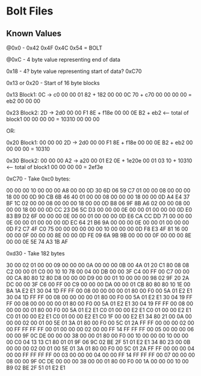 # Bolt Files

## Known Values

@0x0 - 0x42 0x4F 0x4C 0x54 = BOLT

@0xC - 4 byte value representing end of data

0x18 - 4? byte value representing start of data? 0xC70

0x13 or 0x20 - Start of 16 byte blocks 

0x13 Block1:  0C          ->  c0
              00 00 01 82 +   182
              00 00 0C 70 +   c70
              00 00 00 00 =   eb2
              00 00 00

0x23 Block2:  2D          ->  2d0
              00 00 F1 8E +   f18e
              00 00 0E B2 +   eb2 <-- total of block1
              00 00 00 00 =   10310
              00 00 00

OR: 

0x20 Block1:  00 00 00 2D ->  2d0
              00 00 F1 8E +   f18e 
              00 00 0E B2 +   eb2
              00 00 00 00 =   10310

0x30 Block2:  00 00 00 A2 ->  a20
              00 01 E2 0E +   1e20e
              00 01 03 10 +   10310 <-- total of block1
              00 00 00 00 =   2ef3e

0xC70 - Take 0xc0 bytes:

00 00 00 10 00 00 00 A8 00 00 0D 30 6D 06 59 C7 
01 00 00 08 00 00 00 18 00 00 0D 90 CB 6B 46 40 
01 00 00 08 00 00 00 18 00 00 0D A4 E4 37 BF 1C 
02 00 00 08 00 00 00 18 00 00 0D B8 06 9F 8B A6 
02 00 00 08 00 00 00 18 00 00 0D CC 23 D6 5C D3 
00 00 00 0E 00 00 01 00 00 00 0D E0 83 B9 D2 6F 
00 00 00 0E 00 00 01 00 00 00 0D E6 CA CC DD 71 
00 00 00 0E 00 00 01 00 00 00 0D EC 64 21 B6 9A 
00 00 00 0E 00 00 01 00 00 00 0D F2 C7 4F C0 75 
00 00 00 00 00 00 10 00 00 00 0D F8 E3 4F 81 16 
00 00 00 0F 00 00 00 8E 00 00 0D FE 09 6A 9B 9B 
00 00 00 0F 00 00 00 8E 00 00 0E 5E 74 A3 1B AF

0xd30 - Take 182 bytes

30 00 02 01 00 00 09 00 00 00 0A 00 00 00 0B 00 
4A 01 20 C1 80 08 08 C2 00 00 01 C0 00 10 10 78 
00 04 00 DB 00 00 3F C4 00 FF 00 C7 00 00 00 CA 
80 80 12 80 D8 00 00 00 D9 00 00 01 10 00 00 00 
98 02 9F 20 2A DC 00 00 3F C6 00 FF 00 C9 00 00 
00 DA 00 00 01 CB 80 80 80 10 1E 00 BA 1A E2 E1 
30 04 1D FF FF 00 08 00 00 00 00 01 80 00 F0 00 
5A 01 E2 E1 30 04 1D FF FF 00 08 00 00 00 00 01 
80 00 F0 00 5A 01 E2 E1 30 04 19 FF FF 00 08 00 
00 00 00 01 80 00 F0 00 5A 01 E2 E1 30 04 19 FF 
FF 00 08 00 00 00 00 01 80 00 F0 00 5A 01 E2 E1 
C0 01 00 00 E2 E1 C0 01 00 00 E2 E1 C0 01 00 00 
E2 E1 C0 01 00 00 E2 E1 C0 1F 00 00 E2 E1 34 80 
21 00 0A 00 00 00 02 00 01 00 5E 01 3A 01 80 00 
F0 00 5C 01 2A FF FF 00 00 00 02 00 00 FF FF FF 
FF 00 01 00 00 00 02 00 00 FF 14 FF FF FF 00 05 
00 00 00 06 00 00 9F 0C DE 00 00 00 38 00 00 01 
80 00 F0 00 10 00 00 00 10 00 00 00 C0 04 13 13 
C1 80 01 01 9F 06 9C 02 BE 2F 51 01 E2 E1 34 80 
23 00 0B 00 00 00 02 00 01 00 5E 01 3A 01 80 00 
F0 00 5C 01 2A FF FF 00 00 00 04 00 00 FF FF FF 
FF 00 03 00 00 00 04 00 00 FF 14 FF FF FF 00 07 
00 00 00 08 00 00 9F 0C DE 00 00 00 38 00 00 01 
80 00 F0 00 1A 00 00 00 10 00 B9 02 BE 2F 51 01 
E2 E1
